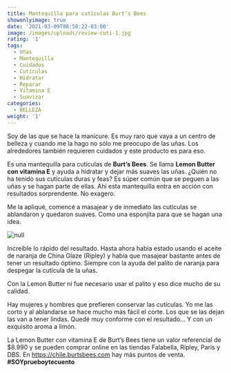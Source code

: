 ```yaml
---
title: Mantequilla para cutículas Burt’s Bees
showonlyimage: true
date: '2021-03-09T08:58:22-03:00'
image: /images/uploads/review-cuti-1.jpg
rating: '1'
tags:
  - Uñas
  - Mantequilla
  - Cuidados
  - Cutículas
  - Hidratar
  - Reparar
  - Vitamina E
  - Suavizar
categories:
  - BELLEZA
weight: '1'
---
```

Soy de las que se hace la manicure. Es muy raro que vaya a un centro de belleza y cuando me la hago no sólo me preocupo de las uñas. Los alrededores también requieren cuidados y este producto es para eso.

<!--more-->

Es una mantequilla para cutículas de **Burt’s Bees**. Se llama **Lemon Butter con vitamina E** y  ayuda a hidratar y dejar más suaves las uñas. ¿Quién no ha tenido sus cutículas duras y feas? Es súper común que se peguen a las uñas y se hagan parte de ellas. Ahí esta mantequilla entra en acción con resultados sorprendente. No exagero.

Me la apliqué, comencé a masajear y de inmediato las cutículas se ablandaron y quedaron suaves. Como una esponjita para que se hagan una idea.

![null](/images/uploads/review-cuti2.jpg)

Increíble lo rápido del resultado. Hasta ahora había estado usando el aceite de naranja de China Glaze (Ripley) y había que masajear bastante antes de tener un resultado óptimo. Siempre con la ayuda del palito de naranja para despegar la cutícula de la uñas.

Con la Lemon Butter ni fue necesario usar el palito y eso dice mucho de su calidad. 

Hay mujeres y hombres que prefieren conservar las cutículas. Yo me las corto y al ablandarse se hace mucho más fácil el corte. Los que se las dejan las van a tener lindas. Quedé muy conforme con el resultado... Y con un exquisito aroma a limón.

La Lemon Butter con vitamina E de Burt’s Bees tiene un valor referencial de $8.990 y se pueden comprar online en las tiendas Falabella, Ripley, Paris y DBS. En https://chile.burtsbees.com hay más puntos de venta. **\#SOYprueboytecuento**
